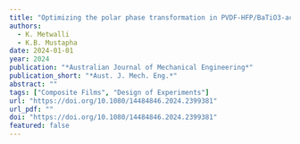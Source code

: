 ```yaml
---
title: "Optimizing the polar phase transformation in PVDF-HFP/BaTiO3-activated carbon composite films with the mixture design of experiments"
authors:
  - K. Metwalli
  - K.B. Mustapha
date: 2024-01-01
year: 2024
publication: "*Australian Journal of Mechanical Engineering*"
publication_short: "*Aust. J. Mech. Eng.*"
abstract: ""
tags: ["Composite Films", "Design of Experiments"]
url: "https://doi.org/10.1080/14484846.2024.2399381"
url_pdf: ""
doi: "https://doi.org/10.1080/14484846.2024.2399381"
featured: false
---
```

